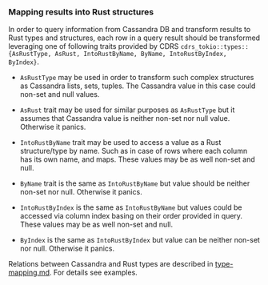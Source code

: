 ### Mapping results into Rust structures

In order to query information from Cassandra DB and transform results to Rust types and structures, each row in a query result should be transformed leveraging one of following traits provided by CDRS `cdrs_tokio::types::{AsRustType, AsRust, IntoRustByName, ByName, IntoRustByIndex, ByIndex}`.

- `AsRustType` may be used in order to transform such complex structures as Cassandra lists, sets, tuples. The Cassandra value in this case could non-set and null values.

- `AsRust` trait may be used for similar purposes as `AsRustType` but it assumes that Cassandra value is neither non-set nor null value. Otherwise it panics.

- `IntoRustByName` trait may be used to access a value as a Rust structure/type by name. Such as in case of rows where each column has its own name, and maps. These values may be as well non-set and null.

- `ByName` trait is the same as `IntoRustByName` but value should be neither non-set nor null. Otherwise it panics.

- `IntoRustByIndex` is the same as `IntoRustByName` but values could be accessed via column index basing on their order provided in query. These values may be as well non-set and null.

- `ByIndex` is the same as `IntoRustByIndex` but value can be neither non-set nor null. Otherwise it panics.

Relations between Cassandra and Rust types are described in [type-mapping.md](https://github.com/AlexPikalov/cdrs/blob/master/type-mapping.md). For details see examples.
